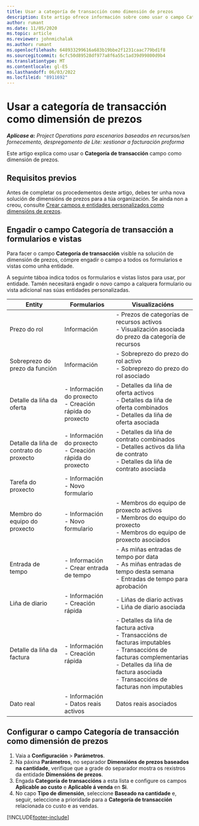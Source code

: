 ```yaml
---
title: Usar a categoría de transacción como dimensión de prezos
description: Este artigo ofrece información sobre como usar o campo Categoría de transacción como dimensión de prezos.
author: rumant
ms.date: 11/05/2020
ms.topic: article
ms.reviewer: johnmichalak
ms.author: rumant
ms.openlocfilehash: 648933299616a683b19bbe2f1231caac779bd1f8
ms.sourcegitcommit: 6cfc50d89528df977a8f6a55c1ad39d99800d9b4
ms.translationtype: MT
ms.contentlocale: gl-ES
ms.lasthandoff: 06/03/2022
ms.locfileid: "8911692"
---
```

# <a name="use-transaction-category-as-a-pricing-dimension"></a>Usar a categoría de transacción como dimensión de prezos


_**Aplícase a:** Project Operations para escenarios baseados en recursos/sen fornecemento, despregamento de Lite: xestionar a facturación proforma_


Este artigo explica como usar o **Categoría de transacción** campo como dimensión de prezos. 

## <a name="prerequisites"></a>Requisitos previos
Antes de completar os procedementos deste artigo, debes ter unha nova solución de dimensións de prezos para a túa organización. Se aínda non a creou, consulte [Crear campos e entidades personalizados como dimensións de prezos](create-custom-fields-entities-pricing-dimensions.md).

## <a name="add-the-transaction-category-field-to-forms-and-views"></a>Engadir o campo Categoría de transacción a formularios e vistas
Para facer o campo **Categoría de transacción** visible na solución de dimensión de prezos, cómpre engadir o campo a todos os formularios e vistas como unha entidade.

A seguinte táboa indica todos os formularios e vistas listos para usar, por entidade. Tamén necesitará engadir o novo campo a calquera formulario ou vista adicional nas súas entidades personalizadas.

|  Entity        | Formularios     |Visualizacións        |
| ------------------------------|---------------------------------|----------------------------------|
|  Prezo do rol| Información |- Prezos de categorías de recursos activos<br> - Visualización asociada do prezo da categoría de recursos |
|  Sobreprezo do prezo da función| Información|- Sobreprezo do prezo do rol activo<br>- Sobreprezo do prezo do rol asociado |
|  Detalle da liña da oferta|- Información do proxecto<br>- Creación rápida do proxecto| - Detalles da liña de oferta activos<br>- Detalles da liña de oferta combinados<br>- Detalles da liña de oferta asociada |
|  Detalle da liña de contrato do proxecto|- Información do proxecto<br>- Creación rápida do proxecto|- Detalles da liña de contrato combinados<br>- Detalles activos da liña de contrato<br>- Detalles da liña de contrato asociada |
|  Tarefa do proxecto|- Información<br>- Novo formulario| &nbsp; |
|  Membro do equipo do proxecto|- Información<br>- Novo formulario|- Membros do equipo de proxecto activos<br>- Membros do equipo do proxecto<br>- Membros do equipo de proxecto asociados |
|  Entrada de tempo|- Información<br>- Crear entrada de tempo|- As miñas entradas de tempo por data<br>- As miñas entradas de tempo desta semana<br>- Entradas de tempo para aprobación|
|  Liña de diario|- Información<br>- Creación rápida|- Liñas de diario activas<br>- Liña de diario asociada|
|  Detalle da liña da factura|- Información<br>- Creación rápida|- Detalles da liña de factura activa<br>- Transaccións de facturas imputables<br>- Transaccións de facturas complementarias<br>- Detalles da liña de factura asociada <br>- Transaccións de facturas non imputables|
|  Dato real|- Información<br>- Datos reais activos| Datos reais asociados |

## <a name="set-up-the-transaction-category-field-as-a-pricing-dimension"></a>Configurar o campo Categoría de transacción como dimensión de prezos

1. Vaia a **Configuración** > **Parámetros**. 
2. Na páxina **Parámetros**, no separador **Dimensións de prezos baseados na cantidade**, verifique que a grade do separador mostra os rexistros da entidade **Dimensións de prezos**.
3. Engada **Categoría de transaccións** a esta lista e configure os campos **Aplicable ao custo** e **Aplicable á venda** en **Si**.
4. No capo **Tipo de dimensión**, seleccione **Baseado na cantidade** e, seguir, seleccione a prioridade para a **Categoría de transacción** relacionada co custo e as vendas.


[!INCLUDE[footer-include](../includes/footer-banner.md)]